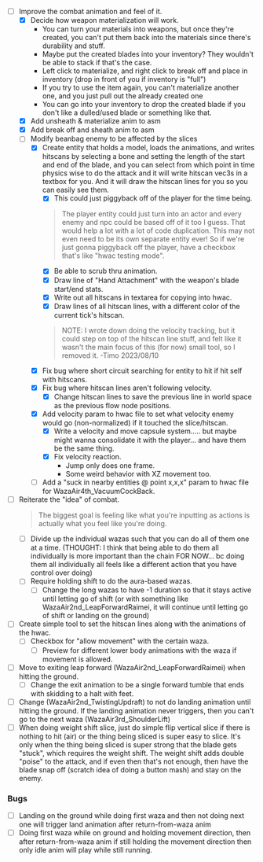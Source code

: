 - [ ] Improve the combat animation and feel of it.
    - [x] Decide how weapon materialization will work.
        - You can turn your materials into weapons, but once they're created, you can't put them back into the materials since there's durability and stuff.
        - Maybe put the created blades into your inventory? They wouldn't be able to stack if that's the case.
        - Left click to materialize, and right click to break off and place in inventory (drop in front of you if inventory is "full")
        - If you try to use the item again, you can't materialize another one, and you just pull out the already created one
        - You can go into your inventory to drop the created blade if you don't like a dulled/used blade or something like that.
    - [x] Add unsheath & materialize anim to asm
    - [x] Add break off and sheath anim to asm
    - [ ] Modify beanbag enemy to be affected by the slices
        - [x] Create entity that holds a model, loads the animations, and writes hitscans by selecting a bone and setting the length of the start and end of the blade, and you can select from which point in time physics wise to do the attack and it will write hitscan vec3s in a textbox for you. And it will draw the hitscan lines for you so you can easily see them.
            - [x] This could just piggyback off of the player for the time being.
            > The player entity could just turn into an actor and every enemy and npc could be based off of it too I guess. That would help a lot with a lot of code duplication. This may not even need to be its own separate entity ever!
            > So if we're just gonna piggyback off the player, have a checkbox that's like "hwac testing mode".
            - [x] Be able to scrub thru animation.
            - [x] Draw line of "Hand Attachment" with the weapon's blade start/end stats.
            - [x] Write out all hitscans in textarea for copying into hwac.
            - [x] Draw lines of all hitscan lines, with a different color of the current tick's hitscan.
            > NOTE: I wrote down doing the velocity tracking, but it could step on top of the hitscan line stuff, and felt like it wasn't the main focus of this (for now) small tool, so I removed it.  -Timo 2023/08/10
        - [x] Fix bug where short circuit searching for entity to hit if hit self with hitscans.
        - [x] Fix bug where hitscan lines aren't following velocity.
            - [x] Change hitscan lines to save the previous line in world space as the previous flow node positions.
        - [x] Add velocity param to hwac file to set what velocity enemy would go (non-normalized) if it touched the slice/hitscan.
            - [x] Write a velocity and move capsule system..... but maybe might wanna consolidate it with the player... and have them be the same thing.
            - [x] Fix velocity reaction.
                - Jump only does one frame.
                - Some weird behavior with XZ movement too.
        - [ ] Add a "suck in nearby entities @ point x,x,x" param to hwac file for WazaAir4th_VacuumCockBack.

- [ ] Reiterate the "idea" of combat.
    > The biggest goal is feeling like what you're inputting as actions is actually what you feel like you're doing.
    - [ ] Divide up the individual wazas such that you can do all of them one at a time. (THOUGHT: I think that being able to do them all individually is more important than the chain FOR NOW... bc doing them all individually all feels like a different action that you have control over doing)
    - [ ] Require holding shift to do the aura-based wazas.
        - [ ] Change the long wazas to have -1 duration so that it stays active until letting go of shift (or with something like WazaAir2nd_LeapForwardRaimei, it will continue until letting go of shift or landing on the ground)

- [ ] Create simple tool to set the hitscan lines along with the animations of the hwac.
    - [ ] Checkbox for "allow movement" with the certain waza.
        - [ ] Preview for different lower body animations with the waza if movement is allowed.

- [ ] Move to exiting leap forward (WazaAir2nd_LeapForwardRaimei) when hitting the ground.
    - [ ] Change the exit animation to be a single forward tumble that ends with skidding to a halt with feet.
- [ ] Change (WazaAir2nd_TwistingUpdraft) to not do landing animation until hitting the ground. If the landing animation never triggers, then you can't go to the next waza (WazaAir3rd_ShoulderLift)
- [ ] When doing weight shift slice, just do simple flip vertical slice if there is nothing to hit (air) or the thing being sliced is super easy to slice. It's only when the thing being sliced is super strong that the blade gets "stuck", which requires the weight shift. The weight shift adds double "poise" to the attack, and if even then that's not enough, then have the blade snap off (scratch idea of doing a button mash) and stay on the enemy.

### Bugs
- [ ] Landing on the ground while doing first waza and then not doing next one will trigger land animation after return-from-waza anim
- [ ] Doing first waza while on ground and holding movement direction, then after return-from-waza anim if still holding the movement direction then only idle anim will play while still running.